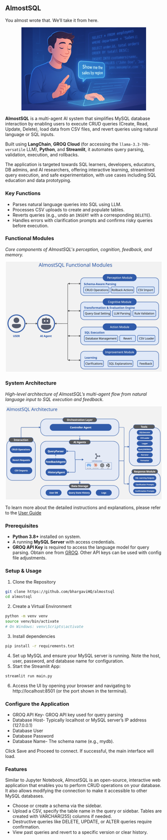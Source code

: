 ## AlmostSQL
You almost wrote that. We’ll take it from here. 
<p align="center">
  <img src="https://github.com/bhargaviHQ/almostsql/blob/main/assets/images/title.png" width="400" />
</p>


**AlmostSQL** is a multi-agent AI system that simplifies MySQL database interaction by enabling users to execute CRUD queries (Create, Read, Update, Delete), load data from CSV files, and revert queries using natural language or SQL inputs.  

Built using **LangChain**, **GROQ Cloud** (for accessing the `llama-3.3-70b-versatile` LLM), **Python**, and **Streamlit**, it automates query parsing, validation, execution, and rollbacks.

The application is targeted towards SQL learners, developers, educators, DB admins, and AI researchers, offering interactive learning, streamlined query execution, and safe experimentation, with use cases including SQL education and data prototyping.

### Key Functions

- Parses natural language queries into SQL using LLM.  
- Processes CSV uploads to create and populate tables.  
- Reverts queries (e.g., undo an `INSERT` with a corresponding `DELETE`).  
- Handles errors with clarification prompts and confirms risky queries before execution.

### Functional Modules
*Core components of AlmostSQL's perception, cognition, feedback, and memory.*
<p align="center">
  <img src="https://github.com/bhargaviHQ/almostsql/blob/main/assets/images/modules.jpg" width="500" />
</p>

### System Architecture
*High-level architecture of AlmostSQL’s multi-agent flow from natural language input to SQL execution and feedback.*
<p align="center">
  <img src="https://github.com/bhargaviHQ/almostsql/blob/main/assets/images/architecture.jpg" width="500" />
</p>

To learn more about the detailed instructions and explanations, please refer to the [User Guide](https://github.com/bhargaviHQ/almostsql/blob/main/USER_GUIDE.md)

### Prerequisites
- **Python 3.8+** installed on system.
- A running **MySQL Server** with access credentials.
- **GROQ API Key** is required to access the language model for query parsing. Obtain one from [GROQ](https://groq.com). Other API keys can be used with config file adjustments.

### Setup & Usage

1. Clone the Repository


```bash
git clone https://github.com/bhargaviHQ/almostsql
cd almostsql
```
2. Create a Virtual Environment


```bash
python -m venv venv
source venv/bin/activate
# On Windows: venv\Scripts\activate
```

3.  Install dependencies

   ```bash
   pip install -r requirements.txt
   ```
4. Set up MySQL and ensure your MySQL server is running. Note the host, user, password, and database name for configuration.  
5. Start the Streamlit App:
```bash
streamlit run main.py
```
6. Access the UI by opening your browser and navigating to http://localhost:8501 (or the port shown in the terminal).

### Configure the Application
- GROQ API Key- GROQ API key used for query parsing
- Database Host- Typically localhost or MySQL server’s IP address (127.0.0.1)
- Database User
- Database Password
- Database Name- The schema name (e.g., mydb). 

Click Save and Proceed to connect. If successful, the main interface will load.

###  Features
Similar to Jupyter Notebook, AlmostSQL is an open-source, interactive web application that enables you to perform CRUD operations on your database. It also allows modifying the connection to make it accessible to other MySQL databases.

- Choose or create a schema via the sidebar.
- Upload a CSV, specify the table name in the query or sidebar. Tables are created with VARCHAR(255) columns if needed.
- Destructive queries like DELETE, UPDATE, or ALTER queries require confirmation.
- View past queries and revert to a specific version or clear history.
